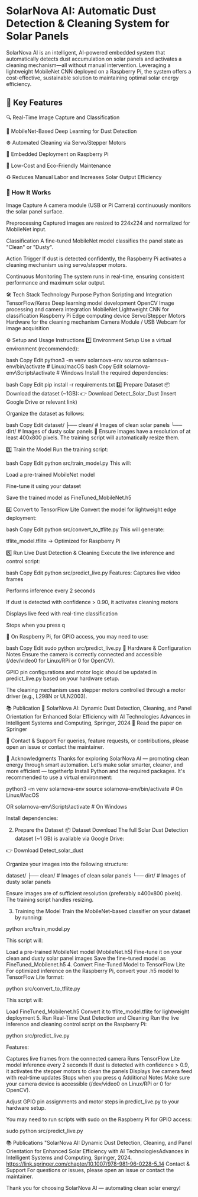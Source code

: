 # SolarNova AI: Automatic Dust Detection & Cleaning System for Solar Panels

SolarNova AI is an intelligent, AI-powered embedded system that automatically detects dust accumulation on solar panels and activates a cleaning mechanism—all without manual intervention. Leveraging a lightweight MobileNet CNN deployed on a Raspberry Pi, the system offers a cost-effective, sustainable solution to maintaining optimal solar energy efficiency.

## 🚀 Key Features

🔍 Real-Time Image Capture and Classification

🧠 MobileNet-Based Deep Learning for Dust Detection

⚙️ Automated Cleaning via Servo/Stepper Motors

🧩 Embedded Deployment on Raspberry Pi

💸 Low-Cost and Eco-Friendly Maintenance

♻️ Reduces Manual Labor and Increases Solar Output Efficiency

### 🧠 How It Works
Image Capture
A camera module (USB or Pi Camera) continuously monitors the solar panel surface.

Preprocessing
Captured images are resized to 224x224 and normalized for MobileNet input.

Classification
A fine-tuned MobileNet model classifies the panel state as "Clean" or "Dusty".

Action Trigger
If dust is detected confidently, the Raspberry Pi activates a cleaning mechanism using servo/stepper motors.

Continuous Monitoring
The system runs in real-time, ensuring consistent performance and maximum solar output.

🛠️ Tech Stack
Technology	Purpose
Python	Scripting and Integration
TensorFlow/Keras	Deep learning model development
OpenCV	Image processing and camera integration
MobileNet	Lightweight CNN for classification
Raspberry Pi	Edge computing device
Servo/Stepper Motors	Hardware for the cleaning mechanism
Camera Module / USB Webcam	for image acquisition

⚙️ Setup and Usage Instructions
1️⃣ Environment Setup
Use a virtual environment (recommended):

bash
Copy
Edit
python3 -m venv solarnova-env
source solarnova-env/bin/activate  # Linux/macOS
bash
Copy
Edit
solarnova-env\Scripts\activate  # Windows
Install the required dependencies:

bash
Copy
Edit
pip install -r requirements.txt
2️⃣ Prepare Dataset
📦 Download the dataset (~1GB):
👉 Download Detect_Solar_Dust (Insert Google Drive or relevant link)

Organize the dataset as follows:

bash
Copy
Edit
dataset/
├── clean/      # Images of clean solar panels
└── dirt/       # Images of dusty solar panels
📝 Ensure images have a resolution of at least 400x800 pixels.
The training script will automatically resize them.

3️⃣ Train the Model
Run the training script:

bash
Copy
Edit
python src/train_model.py
This will:

Load a pre-trained MobileNet model

Fine-tune it using your dataset

Save the trained model as FineTuned_MobileNet.h5

4️⃣ Convert to TensorFlow Lite
Convert the model for lightweight edge deployment:

bash
Copy
Edit
python src/convert_to_tflite.py
This will generate:

tflite_model.tflite → Optimized for Raspberry Pi

5️⃣ Run Live Dust Detection & Cleaning
Execute the live inference and control script:

bash
Copy
Edit
python src/predict_live.py
Features:
Captures live video frames

Performs inference every 2 seconds

If dust is detected with confidence > 0.90, it activates cleaning motors

Displays live feed with real-time classification

Stops when you press q

🔐 On Raspberry Pi, for GPIO access, you may need to use:

bash
Copy
Edit
sudo python src/predict_live.py
🔧 Hardware & Configuration Notes
Ensure the camera is correctly connected and accessible (/dev/video0 for Linux/RPi or 0 for OpenCV).

GPIO pin configurations and motor logic should be updated in predict_live.py based on your hardware setup.

The cleaning mechanism uses stepper motors controlled through a motor driver (e.g., L298N or ULN2003).

📚 Publication
📖 SolarNova AI: Dynamic Dust Detection, Cleaning, and Panel Orientation for Enhanced Solar Efficiency with AI Technologies
Advances in Intelligent Systems and Computing, Springer, 2024
🔗 Read the paper on Springer

🙋 Contact & Support
For queries, feature requests, or contributions, please open an issue or contact the maintainer.

🌱 Acknowledgments
Thanks for exploring SolarNova AI — promoting clean energy through smart automation.
Let’s make solar smarter, cleaner, and more efficient — together!p
Install Python and the required packages. It's recommended to use a virtual environment:

python3 -m venv solarnova-env source solarnova-env/bin/activate # On Linux/MacOS

OR
solarnova-env\Scripts\activate # On Windows

Install dependencies:

2. Prepare the Dataset
📦 Dataset Download
The full Solar Dust Detection dataset (~1 GB) is available via Google Drive:

👉 Download Detect_solar_dust

Organize your images into the following structure:

dataset/ ├── clean/ # Images of clean solar panels └── dirt/ # Images of dusty solar panels

Ensure images are of sufficient resolution (preferably ≥400x800 pixels). The training script handles resizing.

3. Training the Model
Train the MobileNet-based classifier on your dataset by running:

python src/train_model.py

This script will:

Load a pre-trained MobileNet model (MobileNet.h5)
Fine-tune it on your clean and dusty solar panel images
Save the fine-tuned model as FineTuned_Mobilenet.h5
4. Convert Fine-Tuned Model to TensorFlow Lite
For optimized inference on the Raspberry Pi, convert your .h5 model to TensorFlow Lite format:

python src/convert_to_tflite.py

This script will:

Load FineTuned_Mobilenet.h5
Convert it to tflite_model.tflite for lightweight deployment
5. Run Real-Time Dust Detection and Cleaning
Run the live inference and cleaning control script on the Raspberry Pi:

python src/predict_live.py

Features:

Captures live frames from the connected camera
Runs TensorFlow Lite model inference every 2 seconds
If dust is detected with confidence > 0.9, it activates the stepper motors to clean the panels
Displays live camera feed with real-time updates
Stops when you press q
Additional Notes
Make sure your camera device is accessible (/dev/video0 on Linux/RPi or 0 for OpenCV).

Adjust GPIO pin assignments and motor steps in predict_live.py to your hardware setup.

You may need to run scripts with sudo on the Raspberry Pi for GPIO access:

sudo python src/predict_live.py

📚 Publications
"SolarNova AI: Dynamic Dust Detection, Cleaning, and Panel Orientation for Enhanced Solar Efficiency with AI TechnologiesAdvances in Intelligent Systems and Computing, Springer, 2024.
https://link.springer.com/chapter/10.1007/978-981-96-0228-5_14
Contact & Support
For questions or issues, please open an issue or contact the maintainer.

Thank you for choosing SolarNova AI — automating clean solar energy!






